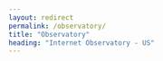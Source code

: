 ```yaml
---
layout: redirect
permalink: /observatory/
title: "Observatory"
heading: "Internet Observatory - US"
---
```

